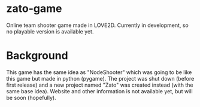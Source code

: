 # zato-game
Online team shooter game made in LOVE2D. Currently in development, so no playable version is available yet.

# Background
This game has the same idea as "NodeShooter" which was going to be like this game but made in python (pygame). The project was shut down (before first release) and a new project named "Zato" was created instead (with the same base idea). Website and other information is not available yet, but will be soon (hopefully).

